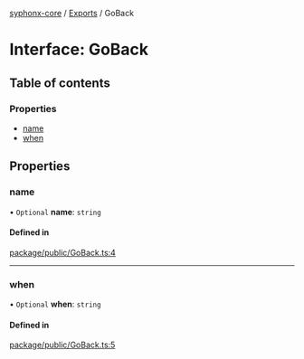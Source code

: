 [syphonx-core](../README.md) / [Exports](../modules.md) / GoBack

# Interface: GoBack

## Table of contents

### Properties

- [name](GoBack.md#name)
- [when](GoBack.md#when)

## Properties

### name

• `Optional` **name**: `string`

#### Defined in

[package/public/GoBack.ts:4](https://github.com/dtempx/syphonx-core/blob/6c56ba7/package/public/GoBack.ts#L4)

___

### when

• `Optional` **when**: `string`

#### Defined in

[package/public/GoBack.ts:5](https://github.com/dtempx/syphonx-core/blob/6c56ba7/package/public/GoBack.ts#L5)
